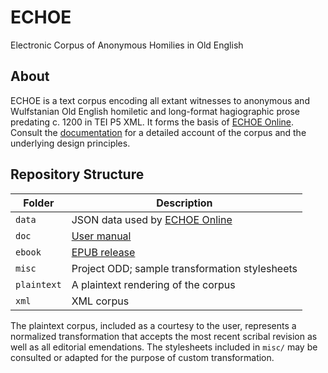 # ECHOE

Electronic Corpus of Anonymous Homilies in Old English

## About

ECHOE is a text corpus encoding all extant witnesses to anonymous and Wulfstanian Old English homiletic and long-format hagiographic prose predating c. 1200 in TEI P5 XML. It forms the basis of [ECHOE Online](https://echoe.uni-goettingen.de). Consult the [documentation](doc/documentation.pdf) for a detailed account of the corpus and the underlying design principles.

## Repository Structure

| Folder      |	Description						   						           |
| ----------- |	------------------------------------------------------------------ |
| `data`      |	JSON data used by [ECHOE Online](https://echoe.uni-goettingen.de)  |
| `doc`	      |	[User manual](doc/documentation/pdf)					           |
| `ebook`     |	[EPUB release](ebook/echoe.epub)		   						   |
| `misc`      |	Project ODD; sample transformation stylesheets					   |
| `plaintext` |	A plaintext rendering of the corpus					               |
| `xml`	      |	XML corpus							                               |

The plaintext corpus, included as a courtesy to the user, represents a normalized transformation that accepts the most recent scribal revision as well as all editorial emendations. The stylesheets included in `misc/` may be consulted or adapted for the purpose of custom transformation.
